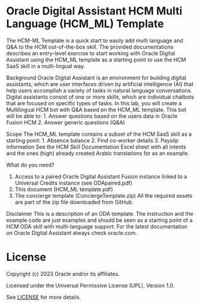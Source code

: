 # Oracle Digital Assistant HCM Multi Language (HCM_ML) Template
 
The HCM-ML Template is a quick start to easily add multi language and Q&A to the HCM out-of-the-box skill.
The provided documentations describes an entry-level exercise to start working with Oracle Digital Assistant using the HCM_ML template as a starting point to use the HCM SaaS skill in a multi-lingual way.

Background
  Oracle Digital Assistant is an environment for building digital assistants, which are user interfaces driven by artificial intelligence (AI) that help users accomplish a variety of tasks in natural language conversations. Digital assistants consist of one or more skills, which are individual chatbots that are focused on specific types of tasks.
  In this lab, you will create a Multilingual HCM bot with Q&A based on the HCM_ML template. This bot will be able to:
    1. Answer questions based on the users data in Oracle Fusion HCM
    2. Answer generic questions (Q&A)

Scope
  The HCM_ML template contains a subset of the HCM SaaS skill as a starting point:
    1. Absence balance
    2. Find co-worker details
    3. Payslip information
  See the HCM Skill Documentation Excel sheet with all intents and the ones (high) already created Arabic translations for as an example.

What do you need?
  1. Access to a paired Oracle Digital Assistant Fusion instance linked to a Universal Credits instance (see ODApaired.pdf)
  2. This document (HCM_ML template.pdf)
  3. The concierge template (ConciergeTemplate.zip)
  All the required assets are part of the zip file downloaded from GitHub.

Disclaimer
  This is a description of an ODA template. The instruction and the example code are just examples and should be seen as a starting point of a HCM ODA skill with multi-language support. For the latest documentation on Oracle Digital Assistant always check oracle.com.


# License

Copyright (c) 2023 Oracle and/or its affiliates.

Licensed under the Universal Permissive License (UPL), Version 1.0.

See [LICENSE](https://github.com/oracle-devrel/technology-engineering/blob/folder-structure/LICENSE) for more details.
